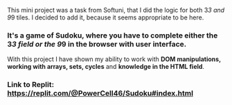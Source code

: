 This mini project was a task from Softuni, that I did the logic for both 3*3 and 9*9 tiles. I decided to add it, because it seems appropriate to be here.
### It's a game of Sudoku, where you have to complete either the 3*3 field or the 9*9 in the browser with user interface.
With this project I have shown my ability to work with **DOM manipulations, working with arrays, sets, cycles** and **knowledge in the HTML field**.

### Link to Replit: https://replit.com/@PowerCell46/Sudoku#index.html
